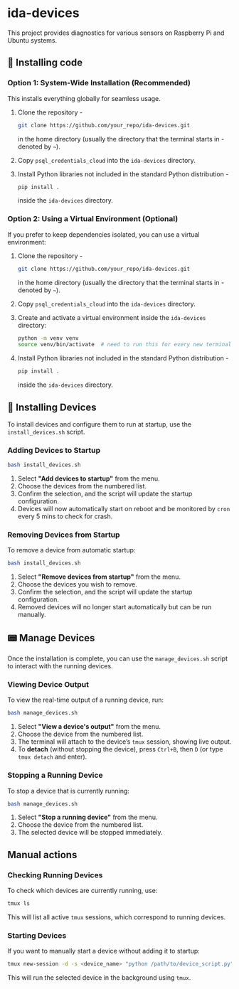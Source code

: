 # ida-devices

This project provides diagnostics for various sensors on Raspberry Pi and Ubuntu systems.

## 🚀 Installing code

### **Option 1: System-Wide Installation (Recommended)**

This installs everything globally for seamless usage.

1. Clone the repository -

   ```sh
   git clone https://github.com/your_repo/ida-devices.git
   ```

   in the home directory (usually the directory that the terminal starts in - denoted by `~`).

2. Copy `psql_credentials_cloud` into the `ida-devices` directory.

3. Install Python libraries not included in the standard Python distribution -
   ```sh
   pip install .
   ```
   inside the `ida-devices` directory.

### **Option 2: Using a Virtual Environment (Optional)**

If you prefer to keep dependencies isolated, you can use a virtual environment:

1. Clone the repository -

   ```sh
   git clone https://github.com/your_repo/ida-devices.git
   ```

   in the home directory (usually the directory that the terminal starts in - denoted by `~`).

2. Copy `psql_credentials_cloud` into the `ida-devices` directory.

3. Create and activate a virtual environment inside the `ida-devices` directory:

   ```sh
   python -m venv venv
   source venv/bin/activate  # need to run this for every new terminal
   ```

4. Install Python libraries not included in the standard Python distribution -
   ```sh
   pip install .
   ```
   inside the `ida-devices` directory.

## 🔧 Installing Devices

To install devices and configure them to run at startup, use the `install_devices.sh` script.

### **Adding Devices to Startup**

```sh
bash install_devices.sh
```

1. Select **"Add devices to startup"** from the menu.
2. Choose the devices from the numbered list.
3. Confirm the selection, and the script will update the startup configuration.
4. Devices will now automatically start on reboot and be monitored by `cron` every 5 mins to check for crash.

### **Removing Devices from Startup**

To remove a device from automatic startup:

```sh
bash install_devices.sh
```

1. Select **"Remove devices from startup"** from the menu.
2. Choose the devices you wish to remove.
3. Confirm the selection, and the script will update the startup configuration.
4. Removed devices will no longer start automatically but can be run manually.

## 📟 Manage Devices

Once the installation is complete, you can use the `manage_devices.sh` script to interact with the running devices.

### **Viewing Device Output**

To view the real-time output of a running device, run:

```sh
bash manage_devices.sh
```

1. Select **"View a device's output"** from the menu.
2. Choose the device from the numbered list.
3. The terminal will attach to the device’s `tmux` session, showing live output.
4. To **detach** (without stopping the device), press `Ctrl+B`, then `D` (or type `tmux detach` and enter).

### **Stopping a Running Device**

To stop a device that is currently running:

```sh
bash manage_devices.sh
```

1. Select **"Stop a running device"** from the menu.
2. Choose the device from the numbered list.
3. The selected device will be stopped immediately.

## Manual actions

### **Checking Running Devices**

To check which devices are currently running, use:

```sh
tmux ls
```

This will list all active `tmux` sessions, which correspond to running devices.

### **Starting Devices**

If you want to manually start a device without adding it to startup:

```sh
tmux new-session -d -s <device_name> "python /path/to/device_script.py"
```

This will run the selected device in the background using `tmux`.
